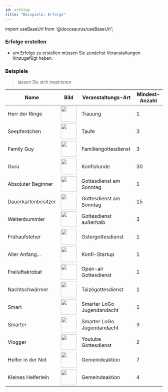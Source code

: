 ```yaml
---
id: erfolge
title: "Beispiele: Erfolge"
---
```


import useBaseUrl from '@docusaurus/useBaseUrl';

### Erfolge erstellen

- um Erfolge zu erstellen müssen Sie zunächst Veranstaltungen hinzugefügt haben.

### Beispiele
> lassen Sie sich inspirieren

<table>

<thead>

<tr>
<th>Name</th>
<th>Bild</th>
<th>Veranstaltungs-Art</th>
<th>Mindest-Anzahl</th>
</tr>

</thead>

<tbody>

<tr>
<td>Herr der Ringe</td>
<td><img height="50" src={useBaseUrl('img/erfolge/ringe.svg')} /></td>
<td>Trauung</td>
<td>1</td>
</tr>

<tr>
<td>Seepferdchen</td>
<td><img height="50" src={useBaseUrl('img/erfolge/tropfen.svg')} /></td>
<td>Taufe</td>
<td>3</td>
</tr>

<tr>
<td>Family Guy</td>
<td><img height="50" src={useBaseUrl('img/erfolge/familie.svg')} /></td>
<td>Familiengottesdienst</td>
<td>3</td>
</tr>

<tr>
<td>Guru</td>
<td><img height="50" src={useBaseUrl('img/erfolge/jesus.svg')} /></td>
<td>Konfistunde</td>
<td>30</td>
</tr>

<tr>
<td>Absoluter Beginner</td>
<td><img height="50" src={useBaseUrl('img/erfolge/beten.svg')} /></td>
<td>Gottesdienst am Sonntag</td>
<td>1</td>
</tr>

<tr>
<td>Dauerkartenbesitzer</td>
<td><img height="50" src={useBaseUrl('img/erfolge/dauerkarte.svg')} /></td>
<td>Gottesdienst am Sonntag</td>
<td>15</td>
</tr>

<tr>
<td>Weltenbummler</td>
<td><img height="50" src={useBaseUrl('img/erfolge/weltreise.svg')} /></td>
<td>Gottesdienst außerhalb</td>
<td>3</td>
</tr>

<tr>
<td>Frühaufsteher</td>
<td><img height="50" src={useBaseUrl('img/erfolge/sonnenaufgang.svg')} /></td>
<td>Ostergottesdienst</td>
<td>1</td>
</tr>

<tr>
<td>Aller Anfang...</td>
<td><img height="50" src={useBaseUrl('img/erfolge/karte.svg')} /></td>
<td>Konfi-Startup</td>
<td>1</td>
</tr>

<tr>
<td>Freiluftakrobat</td>
<td><img height="50" src={useBaseUrl('img/erfolge/sonne.svg')} /></td>
<td>Open-air Gottesdienst</td>
<td>1</td>
</tr>

<tr>
<td>Nachtschwärmer</td>
<td><img height="50" src={useBaseUrl('img/erfolge/mond.svg')} /></td>
<td>Taizégottesdienst</td>
<td>1</td>
</tr>

<tr>
<td>Smart</td>
<td><img height="50" src={useBaseUrl('img/erfolge/idee.svg')} /></td>
<td>Smarter LoGo Jugendandacht</td>
<td>1</td>
</tr>

<tr>
<td>Smarter</td>
<td><img height="50" src={useBaseUrl('img/erfolge/puzzle.svg')} /></td>
<td>Smarter LoGo Jugendandacht</td>
<td>3</td>
</tr>

<tr>
<td>Vlogger</td>
<td><img height="50" src={useBaseUrl('img/erfolge/fernseher.svg')} /></td>
<td>Youtube Gottesdienst</td>
<td>2</td>
</tr>

<tr>
<td>Helfer in der Not</td>
<td><img height="50" src={useBaseUrl('img/erfolge/hilfe.svg')} /></td>
<td>Gemeindeaktion</td>
<td>7</td>
</tr>

<tr>
<td>Kleines Helferlein</td>
<td><img height="50" src={useBaseUrl('img/erfolge/herz.svg')} /></td>
<td>Gemeindeaktion</td>
<td>4</td>
</tr>

</tbody>

</table>